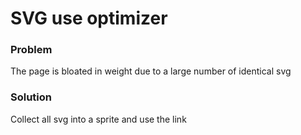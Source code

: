 # SVG use optimizer

### Problem
The page is bloated in weight due to a large number of identical svg

### Solution
Collect all svg into a sprite and use the link